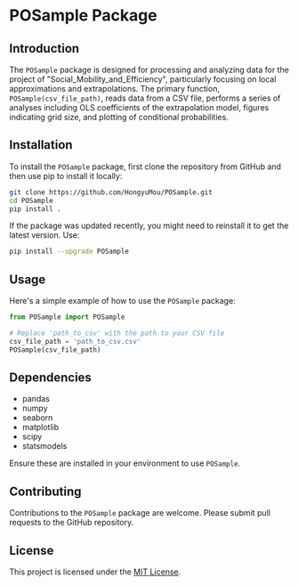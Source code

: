 # POSample Package

## Introduction
The `POSample` package is designed for processing and analyzing data for the project of "Social_Mobility_and_Efficiency", particularly focusing on local approximations and extrapolations. The primary function, `POSample(csv_file_path)`, reads data from a CSV file, performs a series of analyses including OLS coefficients of the extrapolation model, figures indicating grid size, and plotting of conditional probabilities.

## Installation
To install the `POSample` package, first clone the repository from GitHub and then use pip to install it locally:

```bash 
git clone https://github.com/HongyuMou/POSample.git
cd POSample
pip install .
```

If the package was updated recently, you might need to reinstall it to get the latest version. Use:

```bash 
pip install --upgrade POSample
```

## Usage

Here's a simple example of how to use the `POSample` package:

```python
from POSample import POSample

# Replace 'path_to_csv' with the path to your CSV file
csv_file_path = 'path_to_csv.csv'
POSample(csv_file_path)
```

## Dependencies
- pandas
- numpy
- seaborn
- matplotlib
- scipy
- statsmodels

Ensure these are installed in your environment to use `POSample`.

## Contributing
Contributions to the `POSample` package are welcome. Please submit pull requests to the GitHub repository.

## License
This project is licensed under the [MIT License](LICENSE).



